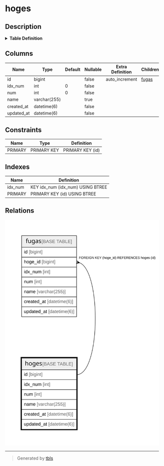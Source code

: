 # hoges

## Description

<details>
<summary><strong>Table Definition</strong></summary>

```sql
CREATE TABLE `hoges` (
  `id` bigint NOT NULL AUTO_INCREMENT,
  `idx_num` int NOT NULL DEFAULT '0',
  `num` int NOT NULL DEFAULT '0',
  `name` varchar(255) COLLATE utf8mb4_general_ci DEFAULT NULL,
  `created_at` datetime(6) NOT NULL,
  `updated_at` datetime(6) NOT NULL,
  PRIMARY KEY (`id`),
  KEY `idx_num` (`idx_num`)
) ENGINE=InnoDB DEFAULT CHARSET=utf8mb4 COLLATE=utf8mb4_general_ci
```

</details>

## Columns

| Name | Type | Default | Nullable | Extra Definition | Children | Parents | Comment |
| ---- | ---- | ------- | -------- | --------------- | -------- | ------- | ------- |
| id | bigint |  | false | auto_increment | [fugas](fugas.md) |  |  |
| idx_num | int | 0 | false |  |  |  |  |
| num | int | 0 | false |  |  |  |  |
| name | varchar(255) |  | true |  |  |  |  |
| created_at | datetime(6) |  | false |  |  |  |  |
| updated_at | datetime(6) |  | false |  |  |  |  |

## Constraints

| Name | Type | Definition |
| ---- | ---- | ---------- |
| PRIMARY | PRIMARY KEY | PRIMARY KEY (id) |

## Indexes

| Name | Definition |
| ---- | ---------- |
| idx_num | KEY idx_num (idx_num) USING BTREE |
| PRIMARY | PRIMARY KEY (id) USING BTREE |

## Relations

![er](hoges.svg)

---

> Generated by [tbls](https://github.com/k1LoW/tbls)
